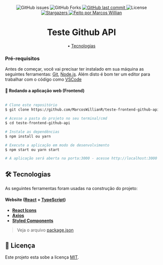 
<p align="center">
  <img alt="GitHub issues" src="https://img.shields.io/github/issues/MarcosWillianR/teste-frontend-github-api">

  <img alt="GitHub Forks" src="https://img.shields.io/github/forks/MarcosWillianR/teste-frontend-github-api">

  <a href="https://github.com/MarcosWillianR/teste-frontend-github-api/commits/master">
    <img alt="GitHub last commit" src="https://img.shields.io/github/last-commit/MarcosWillianr/teste-frontend-github-api">
  </a>

  <img alt="License" src="https://img.shields.io/badge/license-MIT-117EFF">

  <a href="https://github.com/MarcosWillianR/teste-frontend-github-api/stargazers">
    <img alt="Stargazers" src="https://img.shields.io/github/stars/MarcosWillianR/teste-frontend-github-api">
  </a>

  <a href="https://github.com/MarcosWillianR">
    <img alt="Feito por Marcos Willian" src="http://img.shields.io/badge/feito%20por-Marcos%20Willian-%117EFF">
  </a>
</p>

<h1 align="center">Teste Github API</h1>

<p align="center">
 • <a href="#-tecnologias">Tecnologias</a>
</p>

### Pré-requisitos

Antes de começar, você vai precisar ter instalado em sua máquina as seguintes ferramentas:
[Git](https://git-scm.com), [Node.js](https://nodejs.org/en/).
Além disto é bom ter um editor para trabalhar com o código como [VSCode](https://code.visualstudio.com/)

#### 🧭 Rodando a aplicação web (Frontend)

```bash

# Clone este repositório
$ git clone https://github.com/MarcosWillianR/teste-frontend-github-api

# Acesse a pasta do projeto no seu terminal/cmd
$ cd teste-frontend-github-api

# Instale as dependências
$ npm install ou yarn

# Execute a aplicação em modo de desenvolvimento
$ npm start ou yarn start

# A aplicação será aberta na porta:3000 - acesse http://localhost:3000

```

## 🛠 Tecnologias

As seguintes ferramentas foram usadas na construção do projeto:

#### **Website**  ([React](https://reactjs.org/)  +  [TypeScript](https://www.typescriptlang.org/))

-   **[React Icons](https://react-icons.github.io/react-icons/)**
-   **[Axios](https://github.com/axios/axios)**
-   **[Styled Components](https://github.com/styled-components/styled-components)**

> Veja o arquivo  [package.json](https://github.com/MarcosWillianR/teste-frontend-github-api/blob/master/package.json)

## 📝 Licença

Este projeto esta sobe a licença [MIT](./LICENSE).
